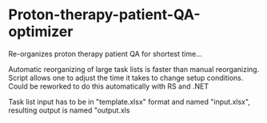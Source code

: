 # Proton-therapy-patient-QA-optimizer
Re-organizes proton therapy patient QA for shortest time...

Automatic reorganizing of large task lists is faster than manual reorganizing. 
Script allows one to adjust the time it takes to change setup conditions. Could be reworked to do this automatically with RS and .NET

Task list input has to be in "template.xlsx" format and named "input.xlsx", resulting output is named "output.xls
